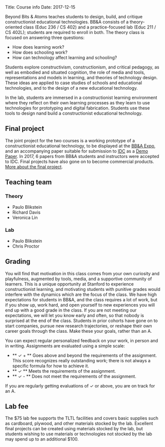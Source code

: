 Title: Course info
Date: 2017-12-15

Beyond Bits & Atoms teaches students to design, build, and critique constructionist educational technologies. BB&A consists of a theory-oriented class (Educ 236 / CS 402) and a practice-focused lab (Educ 211 / CS 402L); students are required to enroll in both. The theory class is focused on answering three questions: 

- How does learning work?
- How does schooling work? 
- How can technology affect learning and schooling?

Students explore constructivism, constructionism, and critical pedagogy, as well as embodied and situated cognition, the role of media and tools, representations and models in learning, and theories of technology design. These ideas are applied to case studies of schools and educational technologies, and to the design of a new educational technology. 

In the lab, students are immersed in a constructionist learning environment where they reflect on their own learning processes as they learn to use technologies for prototyping and digital fabrication. Students use these tools to design nand build a constructionist educational technology. 


## Final project
The joint project for the two courses is a working prototype of a constructionist educational technology, to be displayed at the [BB&A Expo]({filename}/logistics/expo.md), and an accompanying paper suitable for submission to [IDC](http://idc-2018.org/) as a [Demo Paper](http://idc-2018.org/demos-art-installations/). In 2017, 6 papers from BB&A students and instructors were accepted to IDC. Final projects have also gone on to become commercial products. [More about the final project]({filename}/assignments/final.md).

## Teaching team

### Theory

 - Paulo Blikstein
 - Richard Davis
- Veronica Lin

### Lab

 - Paulo Blikstein
 - Chris Proctor

## Grading
You will find that motivation in this class comes from your own curiosity and playfulness, augmented by tools, media, and a supportive community of learners. This is a unique opportunity at Stanford to experience constructionist learning, and motivating students with punitive grades would interfere with the dynamics which are the focus of the class. We have high expectations for students in BB&A, and the class requires a lot of work, but if you show up, work hard, and open yourself to new experiences you will end up with a good grade in the class. If you are not meeting our expectations, we will let you know early and often, so that nobody is surprised at the end of the class. Students in prior cohorts have gone on to start companies, pursue new research trajectories, or reshape their own career goals through the class. Make these your goals, rather than an A. 

You can expect regular personalized feedback on your work, in person and in writing. Assignments are evaluated using a simple scale: 

- ** &#10003; + ** Goes above and beyond the requirements of the assignment. This score recognizes really outstanding work; there is not always a specific formula for how to achieve it. 
- ** &#10003; ** Meets the requirements of the assignment. 
- ** &#10003; - ** Does not meet the requirements of the assignment. 

If you are regularly getting evaluations of &#10003; or above, you are on track for an A.




## Lab fee
The $75 lab fee supports the TLTL facilities and covers basic supplies such as cardboard, plywood, and other materials
stocked by the lab. Excellent final projects can be created using materials stocked by the lab, but students wishing 
to use materials or technologies not stocked by the lab may spend up to an additional $100. 
